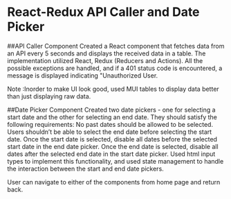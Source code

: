 # React-Redux API Caller and Date Picker


##API Caller Component
Created a React component that fetches data from an API every 5 seconds and displays the received data in a table. The implementation utilized React, Redux (Reducers and Actions). All the possible exceptions are handled, and if a 401 status code is encountered, a message is displayed indicating "Unauthorized User.

Note :Inorder to make UI look good, used MUI tables to display data better than just displaying raw data.

##Date Picker Component
Created two date pickers - one for selecting a start date and the other for selecting an end date. They should satisfy the following requirements:
No past dates should be allowed to be selected.
Users shouldn’t be able to select the end date before selecting the start date.
Once the start date is selected, disable all dates before the selected start date in the end date picker.
Once the end date is selected, disable all dates after the selected end date in the start date picker.
Used html input types to implement this functionality, and used state management to handle the interaction between the start and end date pickers.

User can navigate to either of the components from home page and return back.


